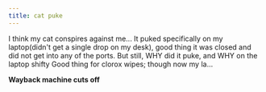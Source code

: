 ```yaml
---
title: cat puke
---
```


I think my cat conspires against me... It puked specifically on my laptop(didn't get a single drop on my desk), good thing it was closed and did not get into any of the ports.
But still, WHY did it puke, and WHY on the laptop shifty
Good thing for clorox wipes; though now my la...

**Wayback machine cuts off**
